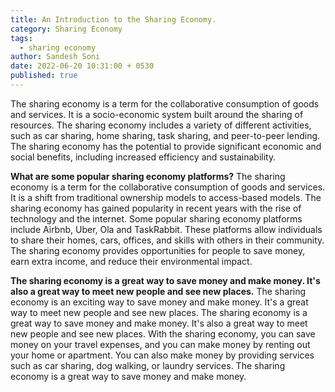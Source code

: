 ```yaml
---
title: An Introduction to the Sharing Economy.
category: Sharing Economy
tags:
  - sharing economy
author: Sandesh Soni
date: 2022-06-20 10:31:00 + 0530
published: true
---
```


The sharing economy is a term for the collaborative consumption of goods and services. It is a socio-economic system built around the sharing of resources. The sharing economy includes a variety of different activities, such as car sharing, home sharing, task sharing, and peer-to-peer lending. The sharing economy has the potential to provide significant economic and social benefits, including increased efficiency and sustainability.

**What are some popular sharing economy platforms?**
The sharing economy is a term for the collaborative consumption of goods and services. It is a shift from traditional ownership models to access-based models. The sharing economy has gained popularity in recent years with the rise of technology and the internet. Some popular sharing economy platforms include Airbnb, Uber, Ola and TaskRabbit. These platforms allow individuals to share their homes, cars, offices, and skills with others in their community. The sharing economy provides opportunities for people to save money, earn extra income, and reduce their environmental impact.


**The sharing economy is a great way to save money and make money. It's also a great way to meet new people and see new places.**
The sharing economy is an exciting way to save money and make money. It's a great way to meet new people and see new places. The sharing economy is a great way to save money and make money. It's also a great way to meet new people and see new places. With the sharing economy, you can save money on your travel expenses, and you can make money by renting out your home or apartment. You can also make money by providing services such as car sharing, dog walking, or laundry services. The sharing economy is a great way to save money and make money.